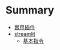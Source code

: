 # Summary

- [實用插件](./plugins.md)
- [streamlit](./streamlit/streamlit.md)
  - [基本指令](./streamlit/basic.md)
